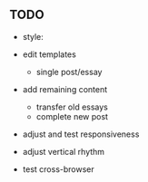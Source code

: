 ## TODO

- style:

- edit templates
  - single post/essay
- add remaining content
  - transfer old essays
  - complete new post
- adjust and test responsiveness
- adjust vertical rhythm
- test cross-browser